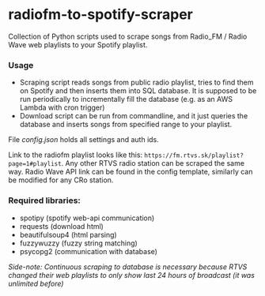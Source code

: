 # radiofm-to-spotify-scraper

Collection of Python scripts used to scrape songs from Radio_FM / Radio Wave web playlists to your Spotify playlist.

### Usage

- Scraping script reads songs from public radio playlist, tries to find them on Spotify and then inserts them into SQL database. It is supposed to be run periodically to incrementally fill the database (e.g. as an AWS Lambda with cron trigger)
- Download script can be run from commandline, and it just queries the database and inserts songs from specified range to your playlist.

File *config.json* holds all settings and auth ids.

Link to the radiofm playlist looks like this: `https://fm.rtvs.sk/playlist?page=1#playlist`. Any other RTVS radio station can be scraped the same way. Radio Wave API link can be found in the config template, similarly can be modified for any CRo station. 

### Required libraries:
- spotipy (spotify web-api communication)
- requests (download html)
- beautifulsoup4 (html parsing)
- fuzzywuzzy (fuzzy string matching)
- psycopg2 (communication with database)

*Side-note: Continuous scraping to database is necessary because RTVS changed their web playlists to only show last 24 hours of broadcast (it was unlimited before)*
